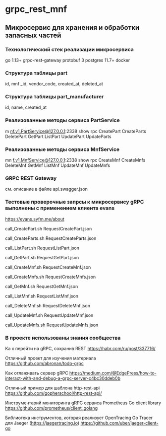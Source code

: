 grpc_rest_mnf
=============

Микросервис для хранения и обработки запасных частей
----------------------------------------------------

### Технологический стек реализации микросервиса 
 go 1.13+
 grpc-rest-gateway
 protobuf 3
 postgres 11.7+
 docker

### Структура таблицы part
id, mnf
_id, vendor_code, created_at, deleted_at

### Структура таблицы part_manufacturer
 id, name, created_at

### Реализованные методы сервиса PartService
m nf.v1.PartService@127.0.0.1:2338 show rpc
CreatePart
CreateParts
DeletePart
GetPart
ListPart
UpdatePart
UpdateParts

### Реализованные методы сервиса MnfService
mn f.v1.MnfService@127.0.0.1:2338 show rpc
CreateMnf
CreateMnfs
DeleteMnf
GetMnf
ListMnf
UpdateMnf
UpdateMnfs

### GRPC REST Gateway
см. описание в файле api.swagger.json


### Тестовые проверочные запрсы к микросервису gRPC выполнены с применением клиента evans
https://evans.syfm.me/about

call_CreatePart.sh
RequestCreatePart.json

call_CreateParts.sh
RequestCreateParts.json

call_ListPart.sh
RequestListPart.json

call_GetPart.sh
RequestGetPart.json

call_CreateMnf.sh
RequestCreateMnf.json

call_CreateMnfs.sh
RequestCreateMnfs.json

call_GetMnf.sh
RequestGetMnf.json

call_ListMnf.sh
RequestListMnf.json

call_DeleteMnf.sh
RequestDeleteMnf.json

call_UpdateMnf.sh
RequestUpdateMnf.json

call_UpdateMnfs.sh
RequestUpdateMnfs.json

  
### В проекте использованы знания сообщества
Ка к  перейти на gRPC, сохранив REST
https://habr.com/ru/post/337716/

Отличный проект для изучения материала
https://github.com/abronan/todo-grpc

Как отлаживать сервер gRPC
https://medium.com/@EdgePress/how-to-interact-with-and-debug-a-grpc-server-c4bc30ddeb0b

Отличный пример для шаблона http-rest-api
https://github.com/gopherschool/http-rest-api/

Инструментарий мониторинга gRPC сервиса
Prometheus Go client library
https://github.com/prometheus/client_golang

Библиотека инструментов, которая реализует OpenTracing Go Tracer для Jaeger (https://jaegertracing.io)
https://github.com/uber/jaeger-client-go


